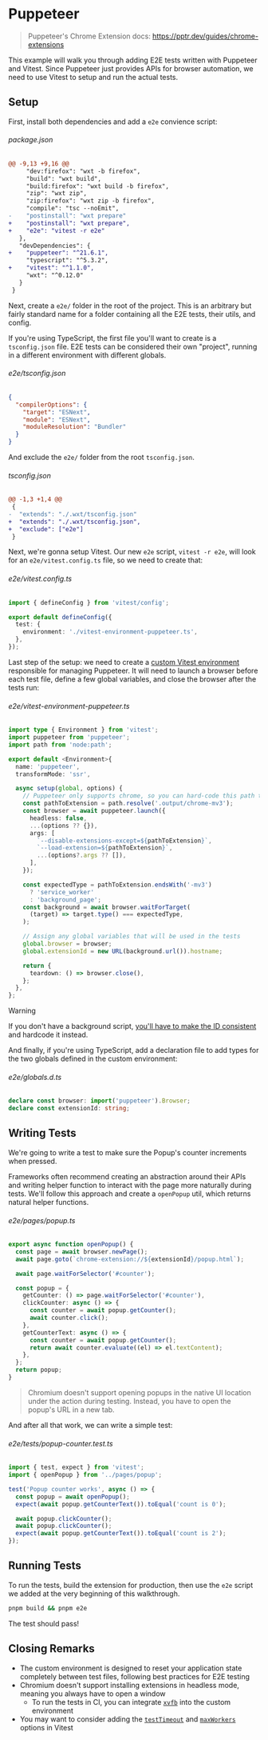 <!-- Generated by scripts/generate-diffs.ts -->

# Puppeteer

> Puppeteer's Chrome Extension docs: https://pptr.dev/guides/chrome-extensions

This example will walk you through adding E2E tests written with Puppeteer and Vitest. Since Puppeteer just provides APIs for browser automation, we need to use Vitest to setup and run the actual tests.

## Setup

First, install both dependencies and add a `e2e` convience script:

###### package.json

```diff
@@ -9,13 +9,16 @@
     "dev:firefox": "wxt -b firefox",
     "build": "wxt build",
     "build:firefox": "wxt build -b firefox",
     "zip": "wxt zip",
     "zip:firefox": "wxt zip -b firefox",
     "compile": "tsc --noEmit",
-    "postinstall": "wxt prepare"
+    "postinstall": "wxt prepare",
+    "e2e": "vitest -r e2e"
   },
   "devDependencies": {
+    "puppeteer": "^21.6.1",
     "typescript": "^5.3.2",
+    "vitest": "^1.1.0",
     "wxt": "^0.12.0"
   }
 }
```

Next, create a `e2e/` folder in the root of the project. This is an arbitrary but fairly standard name for a folder containing all the E2E tests, their utils, and config.

If you're using TypeScript, the first file you'll want to create is a `tsconfig.json` file. E2E tests can be considered their own "project", running in a different environment with different globals.

###### e2e/tsconfig.json

```json
{
  "compilerOptions": {
    "target": "ESNext",
    "module": "ESNext",
    "moduleResolution": "Bundler"
  }
}
```

And exclude the `e2e/` folder from the root `tsconfig.json`.

###### tsconfig.json

```diff
@@ -1,3 +1,4 @@
 {
-  "extends": "./.wxt/tsconfig.json"
+  "extends": "./.wxt/tsconfig.json",
+  "exclude": ["e2e"]
 }
```

Next, we're gonna setup Vitest. Our new `e2e` script, `vitest -r e2e`, will look for an `e2e/vitest.config.ts` file, so we need to create that:

###### e2e/vitest.config.ts

```ts
import { defineConfig } from 'vitest/config';

export default defineConfig({
  test: {
    environment: './vitest-environment-puppeteer.ts',
  },
});
```

Last step of the setup: we need to create a [custom Vitest environment](https://vitest.dev/guide/environment.html#custom-environment) responsible for managing Puppeteer. It will need to launch a browser before each test file, define a few global variables, and close the browser after the tests run:

###### e2e/vitest-environment-puppeteer.ts

```ts
import type { Environment } from 'vitest';
import puppeteer from 'puppeteer';
import path from 'node:path';

export default <Environment>{
  name: 'puppeteer',
  transformMode: 'ssr',

  async setup(global, options) {
    // Puppeteer only supports chrome, so you can hard-code this path to any chromium output
    const pathToExtension = path.resolve('.output/chrome-mv3');
    const browser = await puppeteer.launch({
      headless: false,
      ...(options ?? {}),
      args: [
        `--disable-extensions-except=${pathToExtension}`,
        `--load-extension=${pathToExtension}`,
        ...(options?.args ?? []),
      ],
    });

    const expectedType = pathToExtension.endsWith('-mv3')
      ? 'service_worker'
      : 'background_page';
    const background = await browser.waitForTarget(
      (target) => target.type() === expectedType,
    );

    // Assign any global variables that will be used in the tests
    global.browser = browser;
    global.extensionId = new URL(background.url()).hostname;

    return {
      teardown: () => browser.close(),
    };
  },
};
```

> [!Warning]
> If you don't have a background script, [you'll have to make the ID consistent](https://developer.chrome.com/docs/extensions/reference/manifest/key) and hardcode it instead.

And finally, if you're using TypeScript, add a declaration file to add types for the two globals defined in the custom environment:

###### e2e/globals.d.ts

```ts
declare const browser: import('puppeteer').Browser;
declare const extensionId: string;
```

## Writing Tests

We're going to write a test to make sure the Popup's counter increments when pressed.

Frameworks often recommend creating an abstraction around their APIs and writing helper function to interact with the page more naturally during tests. We'll follow this approach and create a `openPopup` util, which returns natural helper functions.

###### e2e/pages/popup.ts

```ts
export async function openPopup() {
  const page = await browser.newPage();
  await page.goto(`chrome-extension://${extensionId}/popup.html`);

  await page.waitForSelector('#counter');

  const popup = {
    getCounter: () => page.waitForSelector('#counter'),
    clickCounter: async () => {
      const counter = await popup.getCounter();
      await counter.click();
    },
    getCounterText: async () => {
      const counter = await popup.getCounter();
      return await counter.evaluate((el) => el.textContent);
    },
  };
  return popup;
}
```

> Chromium doesn't support opening popups in the native UI location under the action during testing. Instead, you have to open the popup's URL in a new tab.

And after all that work, we can write a simple test:

###### e2e/tests/popup-counter.test.ts

```ts
import { test, expect } from 'vitest';
import { openPopup } from '../pages/popup';

test('Popup counter works', async () => {
  const popup = await openPopup();
  expect(await popup.getCounterText()).toEqual('count is 0');

  await popup.clickCounter();
  await popup.clickCounter();
  expect(await popup.getCounterText()).toEqual('count is 2');
});
```

## Running Tests

To run the tests, build the extension for production, then use the `e2e` script we added at the very beginning of this walkthrough.

```sh
pnpm build && pnpm e2e
```

The test should pass!

## Closing Remarks

- The custom environment is designed to reset your application state completely between test files, following best practices for E2E testing
- Chromium doesn't support installing extensions in headless mode, meaning you always have to open a window
  - To run the tests in CI, you can integrate [`xvfb`](https://www.npmjs.com/package/xvfb) into the custom environment
- You may want to consider adding the [`testTimeout`](https://vitest.dev/config/#testtimeout) and [`maxWorkers`](https://vitest.dev/config/#maxworkers) options in Vitest

